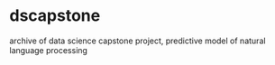 # dscapstone
archive of data science capstone project, predictive model of natural language processing
